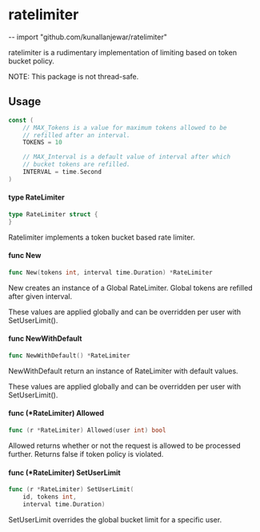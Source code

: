 # ratelimiter
--
    import "github.com/kunallanjewar/ratelimiter"

ratelimiter is a rudimentary implementation of limiting based on token bucket
policy.

NOTE: This package is not thread-safe.

## Usage

```go
const (
	// MAX_Tokens is a value for maximum tokens allowed to be
	// refilled after an interval.
	TOKENS = 10

	// MAX_Interval is a default value of interval after which
	// bucket tokens are refilled.
	INTERVAL = time.Second
)
```

#### type RateLimiter

```go
type RateLimiter struct {
}
```

Ratelimiter implements a token bucket based rate limiter.

#### func  New

```go
func New(tokens int, interval time.Duration) *RateLimiter
```
New creates an instance of a Global RateLimiter. Global tokens are refilled
after given interval.

These values are applied globally and can be overridden per user with
SetUserLimit().

#### func  NewWithDefault

```go
func NewWithDefault() *RateLimiter
```
NewWithDefault return an instance of RateLimiter with default values.

These values are applied globally and can be overridden per user with
SetUserLimit().

#### func (*RateLimiter) Allowed

```go
func (r *RateLimiter) Allowed(user int) bool
```
Allowed returns whether or not the request is allowed to be processed further.
Returns false if token policy is violated.

#### func (*RateLimiter) SetUserLimit

```go
func (r *RateLimiter) SetUserLimit(
	id, tokens int,
	interval time.Duration)
```
SetUserLimit overrides the global bucket limit for a specific user.
